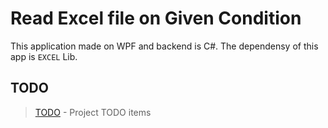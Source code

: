# Read Excel file on Given Condition
This application made on WPF and backend is C#. The dependensy of this app is ``EXCEL`` Lib.

## TODO
> [TODO](https://github.com/raoasifraza11/excel-reader-and-compare/blob/master/TODO.md) - Project TODO items